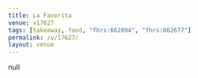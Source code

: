 ```yaml
---
title: La Favorita
venue: v17627
tags: [takeaway, food, "fhrs:662894", "fhrs:662677"]
permalink: /v/17627/
layout: venue
---
```

null